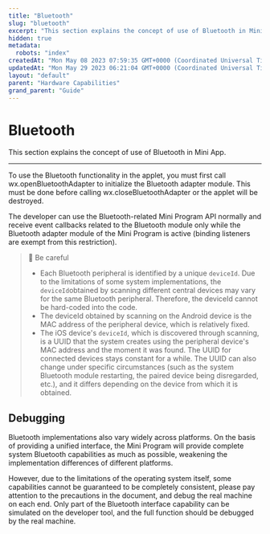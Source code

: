```yaml
---
title: "Bluetooth"
slug: "bluetooth"
excerpt: "This section explains the concept of use of Bluetooth in Mini App."
hidden: true
metadata: 
  robots: "index"
createdAt: "Mon May 08 2023 07:59:35 GMT+0000 (Coordinated Universal Time)"
updatedAt: "Mon May 29 2023 06:21:04 GMT+0000 (Coordinated Universal Time)"
layout: "default"
parent: "Hardware Capabilities"
grand_parent: "Guide"
---
```

# Bluetooth 
This section explains the concept of use of Bluetooth in Mini App.
*** 
To use the Bluetooth functionality in the applet, you must first call wx.openBluetoothAdapter to initialize the Bluetooth adapter module. This must be done before calling wx.closeBluetoothAdapter or the applet will be destroyed. 

The developer can use the Bluetooth-related Mini Program API normally and receive event callbacks related to the Bluetooth module only while the Bluetooth adapter module of the Mini Program is active (binding listeners are exempt from this restriction).

> 🚧 Be careful
> 
> - Each Bluetooth peripheral is identified by a unique `deviceId`. Due to the limitations of some system implementations, the `deviceId`obtained by scanning different central devices may vary for the same Bluetooth peripheral. Therefore, the deviceId cannot be hard-coded into the code.
> - The deviceId obtained by scanning on the Android device is the MAC address of the peripheral device, which is relatively fixed.
> - The iOS device's `deviceId`, which is discovered through scanning, is a UUID that the system creates using the peripheral device's MAC address and the moment it was found. The UUID for connected devices stays constant for a while. The UUID can also change under specific circumstances (such as the system Bluetooth module restarting, the paired device being disregarded, etc.), and it differs depending on the device from which it is obtained.

## Debugging

Bluetooth implementations also vary widely across platforms. On the basis of providing a unified interface, the Mini Program will provide complete system Bluetooth capabilities as much as possible, weakening the implementation differences of different platforms.

However, due to the limitations of the operating system itself, some capabilities cannot be guaranteed to be completely consistent, please pay attention to the precautions in the document, and debug the real machine on each end. Only part of the Bluetooth interface capability can be simulated on the developer tool, and the full function should be debugged by the real machine.
